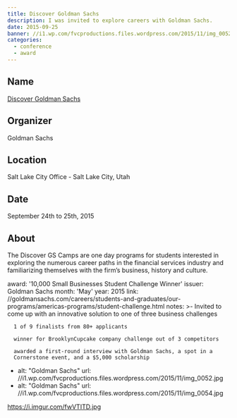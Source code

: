 ```yaml
---
title: Discover Goldman Sachs
description: I was invited to explore careers with Goldman Sachs.
date: 2015-09-25
banner: //i1.wp.com/fvcproductions.files.wordpress.com/2015/11/img_0052.jpg
categories:
  - conference
  - award
---
```


## Name

[Discover Goldman Sachs](//www.goldmansachs.com/careers/why-goldman-sachs/diversity/diversity-us.html)

## Organizer

Goldman Sachs

## Location

Salt Lake City Office - Salt Lake City, Utah

## Date

September 24th to 25th, 2015

## About

The Discover GS Camps are one day programs for students interested in exploring the numerous career paths in the financial services industry and familiarizing themselves with the firm’s business, history and culture.

<!-- TODO: ON OWN -->

award: '10,000 Small Businesses Student Challenge Winner'
issuer: Goldman Sachs
month: 'May'
year: 2015
link: //goldmansachs.com/careers/students-and-graduates/our-programs/americas-programs/student-challenge.html
notes: >-
Invited to come up with an innovative solution to one of three business
challenges

      1 of 9 finalists from 80+ applicants

      winner for BrooklynCupcake company challenge out of 3 competitors

      awarded a first-round interview with Goldman Sachs, a spot in a
      Cornerstone event, and a $5,000 scholarship

* alt: "Goldman Sachs"
  url: //i1.wp.com/fvcproductions.files.wordpress.com/2015/11/img_0052.jpg
* alt: "Goldman Sachs"
  url: //i1.wp.com/fvcproductions.files.wordpress.com/2015/11/img_0054.jpg

https://i.imgur.com/fwVTITD.jpg
